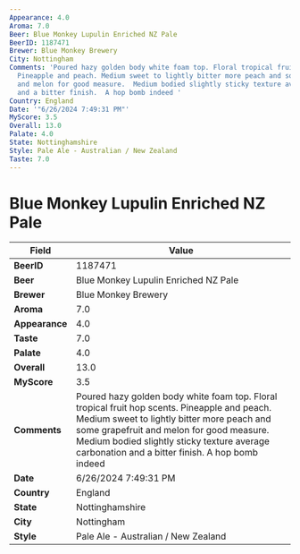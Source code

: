 ```yaml
---
Appearance: 4.0
Aroma: 7.0
Beer: Blue Monkey Lupulin Enriched NZ Pale
BeerID: 1187471
Brewer: Blue Monkey Brewery
City: Nottingham
Comments: 'Poured hazy golden body white foam top. Floral tropical fruit hop scents.
  Pineapple and peach. Medium sweet to lightly bitter more peach and some grapefruit
  and melon for good measure.  Medium bodied slightly sticky texture average carbonation
  and a bitter finish.  A hop bomb indeed '
Country: England
Date: '"6/26/2024 7:49:31 PM"'
MyScore: 3.5
Overall: 13.0
Palate: 4.0
State: Nottinghamshire
Style: Pale Ale - Australian / New Zealand
Taste: 7.0
---
```


# Blue Monkey Lupulin Enriched NZ Pale

| Field         | Value |
|---------------|-------|
| **BeerID** | 1187471 |
| **Beer** | Blue Monkey Lupulin Enriched NZ Pale |
| **Brewer** | Blue Monkey Brewery |
| **Aroma** | 7.0 |
| **Appearance** | 4.0 |
| **Taste** | 7.0 |
| **Palate** | 4.0 |
| **Overall** | 13.0 |
| **MyScore** | 3.5 |
| **Comments** | Poured hazy golden body white foam top. Floral tropical fruit hop scents. Pineapple and peach. Medium sweet to lightly bitter more peach and some grapefruit and melon for good measure.  Medium bodied slightly sticky texture average carbonation and a bitter finish.  A hop bomb indeed  |
| **Date** | 6/26/2024 7:49:31 PM |
| **Country** | England |
| **State** | Nottinghamshire |
| **City** | Nottingham |
| **Style** | Pale Ale - Australian / New Zealand |
